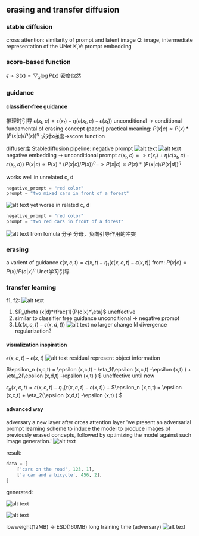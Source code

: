 ## erasing and transfer diffusion
### stable diffusion
cross attention: 
similarity of prompt and latent image
Q: image, intermediate  representation of the UNet
K,V: prompt embedding
### score-based function
$\epsilon \propto S(x)=\bigtriangledown_x \log P(x)$
密度似然
### guidance
#### classifier-free guidance

推理时引导
$\epsilon(x_t, c) = \epsilon(x_t) + \eta(\epsilon(x_t, c) - \epsilon(x_t))$
unconditional -> conditional
fundamental of erasing concept (paper)
practical meaning:
$P(x|c) \propto P(x) * (P(x|c)/P(x))^\eta$
求对x梯度->score function

diffuser库 
Stablediffusion pipeline: negative prompt
![alt text](1.png)
![alt text](2.png)
negative embedding -> unconditional prompt
$\epsilon(x_t, c) => \epsilon(x_t) + \eta(\epsilon(x_t, c) - \epsilon(x_t, d))$
$P(x|c) \propto P(x) * (P(x|c)/P(x))^\eta
->P(x|c) \propto P(x) * (P(x|c)/P(x|d))^\eta$

works well in unrelated c, d
```python
negative_prompt = "red color"
prompt = "two mixed cars in front of a forest"
```
![alt text](well.png)
yet worse in related c, d
```python
negative_prompt = "red color"
prompt = "two red cars in front of a forest"
```
![alt text](worse.png)
from fomula
分子 分母，负向引导作用的冲突

### erasing
a varient of guidance
$\epsilon (x,c,t) = \epsilon (x,t) - \eta_1(\epsilon (x,c,t) -\epsilon (x,t) )$
from: 
$P(x|c) \propto P(x) / P(c|x)^\eta$
Unet学习引导


### transfer learning
f1, f2:
![alt text](f1.jpg)
1. $P_\theta (x|d)*\frac{1}{P(c|x)^\eta}$
uneffective
2. similar to classifier free guidance
   unconditional -> negative prompt
3. L($\epsilon(x,c,t)-\epsilon(x,d,t)$)
![alt text](n.png)
no larger change
kl divergence regularization?

#### visualization inspiration
$\epsilon (x,c,t) -\epsilon (x,t)$
![alt text](visual.jpg)
residual represent object information

$\epsilon_n (x,c,t) = \epsilon (x,c,t) - \eta_1(\epsilon (x,c,t) -\epsilon (x,t) ) +  \eta_2(\epsilon (x,d,t) -\epsilon (x,t) ) $
uneffective until now

$\epsilon_n (x,c,t) = \epsilon (x,c,t) - \eta_1(\epsilon (x,c,t) -\epsilon (x,t) )$
+
$\epsilon_n (x,c,t) = \epsilon (x,c,t) + \eta_2(\epsilon (x,d,t) -\epsilon (x,t) ) $


#### advanced way
adversary
a new layer after cross attention layer
'we present an adversarial prompt learning scheme to induce the model to produce images of previously erased concepts, followed by optimizing the model against such image generation.'
![alt text](receler.png)

result: 
```python
data = [
    ['cars on the road', 123, 1],
    ['a car and a bicycle', 456, 2],
]
```
generated:  


![alt text](test1_0.png)

![alt text](test2_0.png) 


lowweight(12MB) -> ESD(160MB)
long training time (adversary)
![alt text](trainingtime_receler.png)